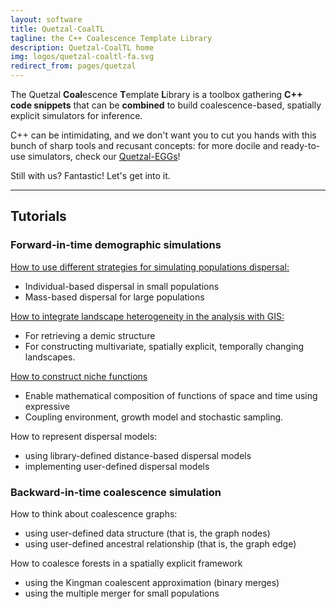 ```yaml
---
layout: software
title: Quetzal-CoalTL
tagline: the C++ Coalescence Template Library
description: Quetzal-CoalTL home
img: logos/quetzal-coaltl-fa.svg
redirect_from: pages/quetzal
---
```


The Quetzal **Coal**escence **T**emplate **L**ibrary is a toolbox gathering
**C++ code snippets** that can be **combined** to build coalescence-based, spatially explicit simulators
for inference.

C++ can be intimidating, and we don't want you to cut you hands with this bunch of sharp tools and recusant concepts: for more docile and ready-to-use simulators, check our [Quetzal-EGGs](/quetzal-EGGS/home.md)!

Still with us? Fantastic! Let's get into it.

---------------------------------------------
## Tutorials


### Forward-in-time demographic simulations

[How to use different strategies for simulating populations dispersal:](/tutorials/demography.md)

- Individual-based dispersal in small populations
- Mass-based dispersal for large populations

[How to integrate landscape heterogeneity in the analysis with GIS:](/tutorials/geography.md)

- For retrieving a demic structure
- For constructing multivariate, spatially explicit, temporally changing landscapes.

[How to construct niche functions](/tutorials/niche.md)
- Enable mathematical composition of functions of space and time using expressive
- Coupling environment, growth model and stochastic sampling.

 How to represent dispersal models:

  - using library-defined distance-based dispersal models
  - implementing user-defined dispersal models

### Backward-in-time coalescence simulation

How to think about coalescence graphs:

- using user-defined data structure (that is, the graph nodes)
- using user-defined ancestral relationship (that is, the graph edge)

How to coalesce forests in a spatially explicit framework

- using the Kingman coalescent approximation (binary merges)
- using the multiple merger for small populations
